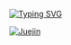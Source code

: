 [![Typing SVG](https://readme-typing-svg.demolab.com?font=Fira+Code&weight=700&size=24&pause=1000&color=EC6718&vCenter=true&random=false&width=600&lines=Welcome+to+the+world+of+Doudou%F0%9F%8E%89%F0%9F%8E%89%F0%9F%8E%89%EF%BC%81)](https://git.io/typing-svg)

[![Juejin](https://img.shields.io/badge/掘金-doudou-sir-blue)](https://juejin.cn/user/442481839964776)

